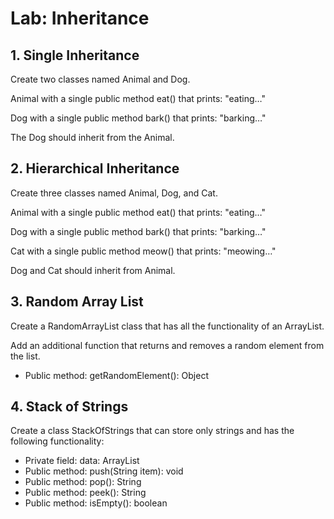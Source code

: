 # Lab: Inheritance

## 1. Single Inheritance

Create two classes named Animal and Dog.

Animal with a single public method eat() that prints: "eating…"

Dog with a single public method bark() that prints: "barking…"

The Dog should inherit from the Animal.


## 	2. Hierarchical Inheritance

Create three classes named Animal, Dog, and Cat.

Animal with a single public method eat() that prints: "eating…"

Dog with a single public method bark() that prints: "barking…"

Cat with a single public method meow() that prints: "meowing…"

Dog and Cat should inherit from Animal.


## 3. Random Array List

Create a RandomArrayList class that has all the functionality of an ArrayList.

Add an additional function that returns and removes a random element from the list.

- Public method: getRandomElement(): Object



## 4. Stack of Strings

Create a class StackOfStrings that can store only strings and has the following functionality:

- Private field: data: ArrayList<String>
- Public method: push(String item): void
- Public method: pop(): String
- Public method: peek(): String
- Public method: isEmpty(): boolean

